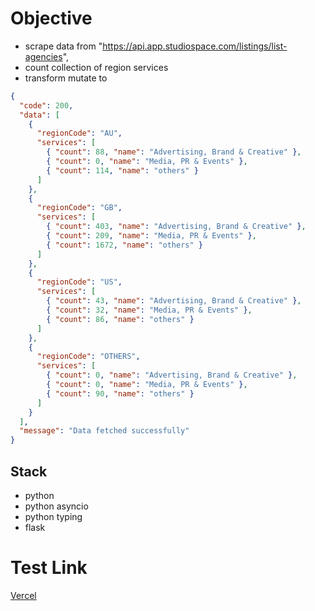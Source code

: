 # Objective

- scrape data from "https://api.app.studiospace.com/listings/list-agencies",
- count collection of region services
- transform mutate to
```json
{
  "code": 200,
  "data": [
    {
      "regionCode": "AU",
      "services": [
        { "count": 88, "name": "Advertising, Brand & Creative" },
        { "count": 0, "name": "Media, PR & Events" },
        { "count": 114, "name": "others" }
      ]
    },
    {
      "regionCode": "GB",
      "services": [
        { "count": 403, "name": "Advertising, Brand & Creative" },
        { "count": 209, "name": "Media, PR & Events" },
        { "count": 1672, "name": "others" }
      ]
    },
    {
      "regionCode": "US",
      "services": [
        { "count": 43, "name": "Advertising, Brand & Creative" },
        { "count": 32, "name": "Media, PR & Events" },
        { "count": 86, "name": "others" }
      ]
    },
    {
      "regionCode": "OTHERS",
      "services": [
        { "count": 0, "name": "Advertising, Brand & Creative" },
        { "count": 0, "name": "Media, PR & Events" },
        { "count": 90, "name": "others" }
      ]
    }
  ],
  "message": "Data fetched successfully"
}
```

## Stack
- python
- python asyncio
- python typing
- flask

# Test Link
[Vercel](https://test-pacc-be.vercel.app/api/list-agencies)
